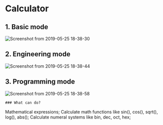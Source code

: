# Calculator


## 1. Basic mode
![Screenshot from 2019-05-25 18-38-30](https://user-images.githubusercontent.com/38331113/58371769-f653a700-7f1c-11e9-9e62-abdb76b23efa.png)

## 2. Engineering mode
![Screenshot from 2019-05-25 18-38-44](https://user-images.githubusercontent.com/38331113/58371823-9f020680-7f1d-11e9-819a-597c1b8f280b.png)

## 3. Programming mode
![Screenshot from 2019-05-25 18-38-58](https://user-images.githubusercontent.com/38331113/58371830-afb27c80-7f1d-11e9-9534-172614a96bde.png)

```
### What can do?
```
Mathematical expressions;
Calculate math functions like sin(), cos(), sqrt(), log(), abs();
Calculate numeral systems like bin, dec, oct, hex;
```
